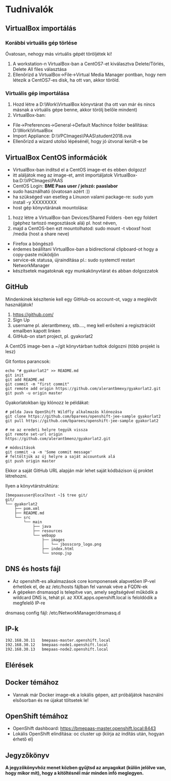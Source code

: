 # Tudnivalók

## VirtualBox importálás
### Korábbi virtuális gép törlése
Óvatosan, nehogy más virtuális gépét töröljétek ki!

1. A workstation-n VirtualBox-ban a CentOS7-et kiválasztva Delete/Törlés, Delete All files választása
2. Ellenőrizd a VirtualBox->File->Virtual Media Manager pontban, hogy nem létezik a CentOS7-es disk, ha ott van, akkor töröld.

### Virtuális gép importálása
1. Hozd létre a D:\Work\VirtualBox könyvtárat (ha ott van már és nincs másnak a virtuális gépe benne, akkor törölj belőle mindent)
2. VirtualBox-ban:

- File->Preferences->General->Default Machince folder beállítása: D:\Work\VirtualBox
- Import Appliance: D:\VPCImages\PAAS\student2018.ova 
- Ellenőrizd a wizard utolsó lépésénél, hogy jó útvonal került-e be

## VirtualBox CentOS információk
- VirtualBox-ban indítsd el a CentOS image-et és ebben dolgozz!
- itt aláljátok meg az image-et, amit importáljatok VirtualBox-ba:D:\VPCImages\PAAS
- CentOS Login: **BME Paas user / jelszó: paaslabor**
- sudo használható (óvatosan azért :))
- ha szükséged van esetleg a Linuxon valami package-re: sudo yum install -y XXXXXXXX
- host gép könyvtárának mountolása: 
1. hozz létre a VirtualBox-ban Devices/Shared Folders -ben egy foldert (géphez tartozó megosztások alá) pl. host néven, 
2. majd a CentOS-ben ezt mountolhatod: sudo mount -t vboxsf host /media  (host a share neve)
- Firefox a böngésző
- érdemes beállítani VirtualBox-ban a bidirectional clipboard-ot hogy a copy-paste működjön
- service-ek statusa, újraindítása pl.: sudo systemctl restart NetworkManager
- készítsetek magatoknak egy munkakönyvtárat és abban dolgozzatok

## GitHub

Mindenkinek készítenie kell egy GitHub-os account-ot, vagy a meglévőt használjátok!

1. https://github.com/
2. Sign Up
3. username pl. alerantbmexy, stb...., meg kell erősíteni a regisztrációt emailben kapott linken
4. GitHub-on start project, pl. gyakorlat2

A CentOS image-ben a ~/git könyvtárban tudtok dolgozni (több projekt is lesz)

Git fontos parancsok:
```shell
echo "# gyakorlat2" >> README.md
git init
git add README.md
git commit -m "first commit"
git remote add origin https://github.com/alerantbmexy/gyakorlat2.git
git push -u origin master
```

Gyakorlatokban így klónozz le példákat:
```shell
# példa Java OpenShift Wildfly alkalmazás klónozása
git clone https://github.com/bparees/openshift-jee-sample gyakorlat2
git pull https://github.com/bparees/openshift-jee-sample gyakorlat2

# ne az eredeti helyre tegyük vissza
git remote set-url origin https://github.com/alerantbmenz/gyakorlat2.git

# módosítások
git commit -a -m 'Some commit message'
# feltöltjük az új helyre a saját accountunk alá
git push origin master
```
Ekkor a saját GitHub URL alapján már lehet saját kódbázison új proktet létrehozni.

Ilyen a könyvtárstruktúra:
```shell
[bmepaasuser@localhost ~]$ tree git/
git/
└── gyakorlat2
    ├── pom.xml
    ├── README.md
    └── src
        └── main
            ├── java
            ├── resources
            └── webapp
                ├── images
                │   └── jbosscorp_logo.png
                ├── index.html
                └── snoop.jsp

```


## DNS és hosts fájl
- Az openshift-es alkalmazások core komponensek alapvetően IP-vel érhetőek el, de az /etc/hosts fájlban fel vannak véve a FQDN-ek
- A gépeken dnsmasqd is telepítve van, amely segítségével működik a wildcard DNS is, tehát pl. az XXX.apps.openshift.local is feloldódik a megfelelő IP-re

dnsmasq config fájl: /etc/NetworkManager/dnsmasq.d

## IP-k
```shell
192.168.30.11	bmepaas-master.openshift.local
192.168.30.12	bmepaas-node1.openshift.local
192.168.30.13	bmepaas-node2.openshift.local
```


## Elérések

## Docker témához
- Vannak már Docker image-ek a lokális gépen, azt próbáljátok használni elsősorban és ne újakat töltsetek le!

## OpenShift témához
- OpenShift dashboard: https://bmepaas-master.openshift.local:8443
- Lokális OpenShift elindítása: oc cluster up (kiírja az indítás után, hogyan érhető el)

## Jegyzőkönyv

**A jegyzőkönyvhöz menet közben gyűjtsd az anyagokat (külön jelölve van, hogy mikor mit), hogy a kitöltésnél már minden infó meglegyen.**
